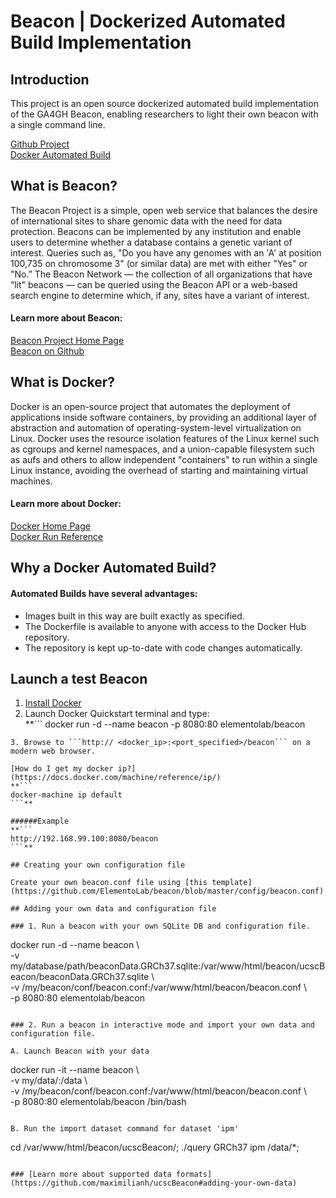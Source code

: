 # Beacon | Dockerized Automated Build Implementation

## Introduction

This project is an open source dockerized automated build implementation of the GA4GH Beacon, enabling researchers to light their own beacon with a single command line.

[Github Project](https://github.com/ElementoLab/beacon)  
[Docker Automated Build](https://hub.docker.com/r/elementolab/beacon/)

## What is Beacon?

The Beacon Project is a simple, open web service that balances the desire of international sites to share genomic data with the need for data protection. Beacons can be implemented by any institution and enable users to determine whether a database contains a genetic variant of interest. Queries such as, "Do you have any genomes with an 'A' at position 100,735 on chromosome 3" (or similar data) are met with either "Yes" or "No.” The Beacon Network — the collection of all organizations that have “lit" beacons — can be queried using the Beacon API or a web-based search engine to determine which, if any, sites have a variant of interest.

#### Learn more about Beacon:
[Beacon Project Home Page](http://ga4gh.org/#/beacon)  
[Beacon on Github](https://github.com/maximilianh/ucscBeacon)

## What is Docker?

Docker is an open-source project that automates the deployment of applications inside software containers, by providing an additional layer of abstraction and automation of operating-system-level virtualization on Linux. Docker uses the resource isolation features of the Linux kernel such as cgroups and kernel namespaces, and a union-capable filesystem such as aufs and others to allow independent "containers" to run within a single Linux instance, avoiding the overhead of starting and maintaining virtual machines.

#### Learn more about Docker:
[Docker Home Page](https://www.docker.com)  
[Docker Run Reference](https://docs.docker.com/engine/reference/run/)

## Why a Docker Automated Build?

#### Automated Builds have several advantages:

- Images built in this way are built exactly as specified.
- The Dockerfile is available to anyone with access to the Docker Hub repository.
- The repository is kept up-to-date with code changes automatically.

## Launch a test Beacon

1. [Install Docker](https://www.docker.com)
2. Launch Docker Quickstart terminal and type:  
**```
docker run -d --name beacon -p 8080:80 elementolab/beacon
```**
3. Browse to ```http:// <docker_ip>:<port_specified>/beacon``` on a modern web browser.

[How do I get my docker ip?](https://docs.docker.com/machine/reference/ip/)  
**```
docker-machine ip default
```**

######Example  
**```
http://192.168.99.100:8080/beacon
```**

## Creating your own configuration file

Create your own beacon.conf file using [this template](https://github.com/ElementoLab/beacon/blob/master/config/beacon.conf).

## Adding your own data and configuration file

### 1. Run a beacon with your own SQLite DB and configuration file.

```
docker run -d --name beacon \  
-v my/database/path/beaconData.GRCh37.sqlite:/var/www/html/beacon/ucscBeacon/beaconData.GRCh37.sqlite \  
-v /my/beacon/conf/beacon.conf:/var/www/html/beacon/beacon.conf \  
-p 8080:80 elementolab/beacon
```

### 2. Run a beacon in interactive mode and import your own data and configuration file.

A. Launch Beacon with your data  
```
docker run -it --name beacon \  
-v my/data/:/data \  
-v /my/beacon/conf/beacon.conf:/var/www/html/beacon/beacon.conf \  
-p 8080:80 elementolab/beacon /bin/bash
```

B. Run the import dataset command for dataset 'ipm'  
```
cd /var/www/html/beacon/ucscBeacon/; ./query GRCh37 ipm /data/*;
```

### [Learn more about supported data formats](https://github.com/maximilianh/ucscBeacon#adding-your-own-data)


